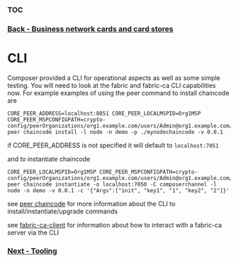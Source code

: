 ### [TOC](./TOC.md)
### [Back - Business network cards and card stores](./cards.md)

# CLI

Composer provided a CLI for operational aspects as well as some simple testing. You will need to look at the fabric and fabric-ca CLI capabilities now. For example examples of using the peer command to install chaincode are 
```
CORE_PEER_ADDRESS=localhost:8051 CORE_PEER_LOCALMSPID=Org1MSP CORE_PEER_MSPCONFIGPATH=crypto-config/peerOrganizations/org1.example.com/users/Admin@org1.example.com/msp peer chaincode install -l node -n demo -p ./mynodechaincode -v 0.0.1
```
if CORE_PEER_ADDRESS is not specified it will default to `localhost:7051`

and to instantiate chaincode
```
CORE_PEER_LOCALMSPID=Org1MSP CORE_PEER_MSPCONFIGPATH=crypto-config/peerOrganizations/org1.example.com/users/Admin@org1.example.com/msp peer chaincode instantiate -o localhost:7050 -C composerchannel -l node -n demo -v 0.0.1 -c '{"Args":["init", "key1", "1", "key2", "2"]}'

```
see [peer chaincode](https://hyperledger-fabric.readthedocs.io/en/release-1.4/commands/peerchaincode.html) for more information about the CLI to install/instantiate/upgrade commands

see [fabric-ca-client](https://hyperledger-fabric-ca.readthedocs.io/en/release-1.4/users-guide.html#fabric-ca-client) for information about how to interact with a fabric-ca server via the CLI

### [Next - Tooling](./tooling.md)